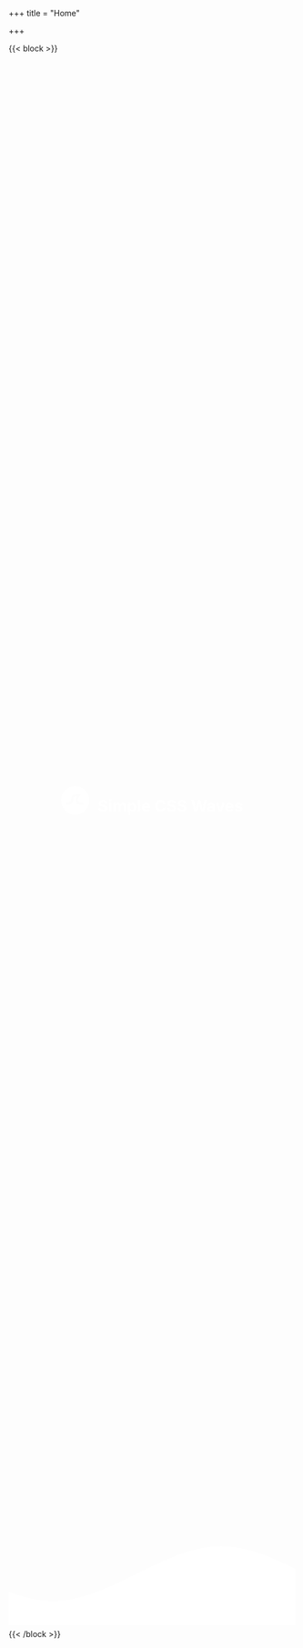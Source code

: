 +++
title = "Home"

+++

{{< block >}}



<style>

footer div {
display: flex;
justify-content: center;
}

.header {
  position:relative;
  text-align:center;
  background: linear-gradient(60deg, var(--bg) 0%, var(--theme) 100%);
  color:white;
}
.logo {
  width:50px;
  fill:white;
  padding-right:15px;
  display:inline-block;
  vertical-align: middle;
}

.inner-header {
  height:65vh;
  width:100%;
  margin: 0;
  padding: 0;
}

.flex { /*Flexbox for containers*/
  display: flex;
  justify-content: center;
  align-items: center;
  text-align: center;
}

.waves {
  position:relative;
  width: 100%;
  height:15vh;
  margin-bottom:-7px; /*Fix for safari gap*/
  min-height:100px;
  max-height:150px;
}

.content {
  text-align:center;
  background-color: white;
}

/* Animation */

.parallax > use {
  animation: move-forever 25s cubic-bezier(.55,.5,.45,.5)     infinite;

  color: #24909d;
}
.parallax > use:nth-child(1) {
  animation-delay: -2s;
  animation-duration: 7s;
}
.parallax > use:nth-child(2) {
  animation-delay: -3s;
  animation-duration: 10s;
}
.parallax > use:nth-child(3) {
  animation-delay: -4s;
  animation-duration: 13s;
}
.parallax > use:nth-child(4) {
  animation-delay: -5s;
  animation-duration: 20s;
}
@keyframes move-forever {
  0% {
   transform: translate3d(-90px,0,0);
  }
  100% { 
    transform: translate3d(85px,0,0);
  }
}

</style>

<div>

<!--Hey! This is the original version
of Simple CSS Waves-->

<div class="header">

<!--Content before waves-->
<div class="inner-header flex">
<!--Just the logo.. Don't mind this-->
<svg version="1.1" class="logo" baseProfile="tiny" id="Layer_1" xmlns="http://www.w3.org/2000/svg"
xmlns:xlink="http://www.w3.org/1999/xlink" x="0px" y="0px" viewBox="0 0 500 500" xml:space="preserve">
<path fill="#FFFFFF" stroke="#000000" stroke-width="10" stroke-miterlimit="10" d="M57,283" />
<g><path fill="#fff"
d="M250.4,0.8C112.7,0.8,1,112.4,1,250.2c0,137.7,111.7,249.4,249.4,249.4c137.7,0,249.4-111.7,249.4-249.4
C499.8,112.4,388.1,0.8,250.4,0.8z M383.8,326.3c-62,0-101.4-14.1-117.6-46.3c-17.1-34.1-2.3-75.4,13.2-104.1
c-22.4,3-38.4,9.2-47.8,18.3c-11.2,10.9-13.6,26.7-16.3,45c-3.1,20.8-6.6,44.4-25.3,62.4c-19.8,19.1-51.6,26.9-100.2,24.6l1.8-39.7		c35.9,1.6,59.7-2.9,70.8-13.6c8.9-8.6,11.1-22.9,13.5-39.6c6.3-42,14.8-99.4,141.4-99.4h41L333,166c-12.6,16-45.4,68.2-31.2,96.2	c9.2,18.3,41.5,25.6,91.2,24.2l1.1,39.8C390.5,326.2,387.1,326.3,383.8,326.3z" />
</g>
</svg>
<h1>Simple CSS Waves</h1>
</div>

<!--Waves Container-->
<div>
<svg class="waves" xmlns="http://www.w3.org/2000/svg" xmlns:xlink="http://www.w3.org/1999/xlink"
viewBox="0 24 150 28" preserveAspectRatio="none" shape-rendering="auto">
<defs>
<path id="gentle-wave" d="M-160 44c30 0 58-18 88-18s 58 18 88 18 58-18 88-18 58 18 88 18 v44h-352z" />
</defs>
<g class="parallax">
<use xlink:href="#gentle-wave" x="48" y="0" fill="rgba(255,255,255,0.7)" />
<use xlink:href="#gentle-wave" x="48" y="3" fill="rgba(255,255,255,0.5)" />
<use xlink:href="#gentle-wave" x="48" y="5" fill="rgba(255,255,255,0.3)" />
<use xlink:href="#gentle-wave" x="48" y="7" fill="#fff" />
</g>
</svg>
</div>
<!--Waves end-->

</div>
<!--Header ends-->

<!--Content starts-->
<div class="content flex">
  
</div>
<!--Content ends-->
</div>

{{< /block >}}
